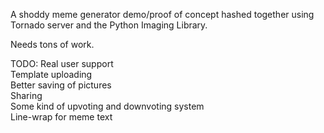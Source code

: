 A shoddy meme generator demo/proof of concept hashed together using Tornado server and the Python Imaging Library.

Needs tons of work.

TODO:
Real user support<br/>
Template uploading<br/>
Better saving of pictures<br/>
Sharing<br/>
Some kind of upvoting and downvoting system<br/>
Line-wrap for meme text